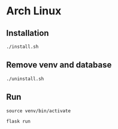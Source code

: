 # Arch Linux

## Installation
`./install.sh`

## Remove venv and database
`./uninstall.sh`

## Run
`source venv/bin/activate`

`flask run`
